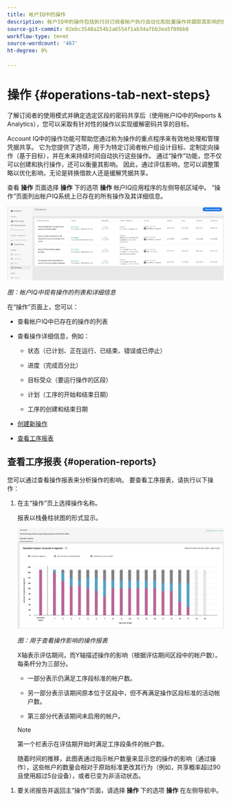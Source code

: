 ```yaml
---
title: 帐户IQ中的操作
description: 帐户IQ中的操作包括执行对订阅者帐户执行自动化和批量操作并跟踪其影响的操作。
source-git-commit: 02ebc3548a254b2a6554f1ab34afbb3ea5f09bb8
workflow-type: tm+mt
source-wordcount: '467'
ht-degree: 0%

---
```


# 操作 {#operations-tab-next-steps}

了解订阅者的使用模式并确定选定区段的密码共享后（使用帐户IQ中的Reports &amp; Analytics），您可以采取有针对性的操作以实现缓解密码共享的目标。

Account IQ中的操作功能可帮助您通过称为操作的重点程序来有效地处理和管理凭据共享。 它为您提供了选项，用于为特定订阅者帐户组设计目标、定制定向操作（基于目标），并在未来持续时间自动执行这些操作。 通过“操作”功能，您不仅可以创建和执行操作，还可以衡量其影响。 因此，通过评估影响，您可以调整策略以优化影响，无论是转换借款人还是缓解凭据共享。

查看 **操作** 页面选择 **操作** 下的选项 **操作** 帐户IQ应用程序的左侧导航区域中。 “操作”页面列出帐户IQ系统上已存在的所有操作及其详细信息。

![](assets/operations-page.png)

*图：帐户IQ中现有操作的列表和详细信息*

在“操作”页面上，您可以：

* 查看帐户IQ中已存在的操作的列表

* 查看操作详细信息，例如：

   * 状态（已计划、正在运行、已结束、错误或已停止）

   * 进度（完成百分比）

   * 目标受众（要运行操作的区段）

   * 计划（工序的开始和结束日期）

   * 工序的创建和结束日期

* [创建新操作](/help/AccountIQ/operation-affecting-user-segment.md)

* [查看工序报表](#operation-reports)

<!--* Search from the list of operations using Search field

* Stop an operation.

* Create a duplicate operation.

* [Configure columns of Operations details page](#configure-columns)-->

## 查看工序报表 {#operation-reports}

您可以通过查看操作报表来分析操作的影响。 要查看工序报表，请执行以下操作：

1. 在主“操作”页上选择操作名称。

   报表以栈叠柱状图的形式显示。

   ![](assets/operation-impact-report.png)

   *图：用于查看操作影响的操作报表*

   X轴表示评估期间，而Y轴描述操作的影响（根据评估期间区段中的帐户数）。 每条杆分为三部分。

   * 一部分表示仍满足工序段标准的帐户数。

   * 另一部分表示该期间原本位于区段中，但不再满足操作区段标准的活动帐户数。

   * 第三部分代表该期间未启用的帐户。

   >[!NOTE]
   >
   >第一个栏表示在评估期开始时满足工序段条件的帐户数。

   随着时间的推移，此图表通过指示帐户数量来显示您的操作的影响（通过操作），这些帐户的数量会相对于原始标准更改其行为（例如，共享概率超过90且使用超过5台设备），或者已变为非活动状态。

<!--For example, in the above image the variable on the y-axis is number of accounts. Looking at the graph you can compare the number of accounts that are in the operations' segment versus the number of accounts that are outside the operations segment at a particular time (such as week 2nd of the operations evaluation period). Therefore, you can analyze how over the evaluation period do number of accounts vary within the operation segment and outside the segment.

So, if your operation was to send out warning emails to suspecting accounts, and accounts in operations segment were those with sharing probability more than 90 and using more than 5 devices to stream content, then in the beginning of the evaluation period accounts in segment are more than 17 thousand. This number changes over the evaluation period as shown in the graph, thereby indicating the impact of operation. Based on the evaluation, you can take remedial measures on suspecting accounts, or continue with the operation, or adjust your strategy for better outcomes to curb credential sharing.-->

1. 要关闭报告并返回主“操作”页面，请选择 **操作** 下的选项 **操作** 在左侧导航中。

<!--

![](assets/operations-details.png)

*Figure: Operation details*
## Configure columns {#configure-columns}

You can select the icon to **Configure columns** on the top of the operations table.

![](assets/config-columns.png)

*Figure: Configure columns of Operations details page*-->